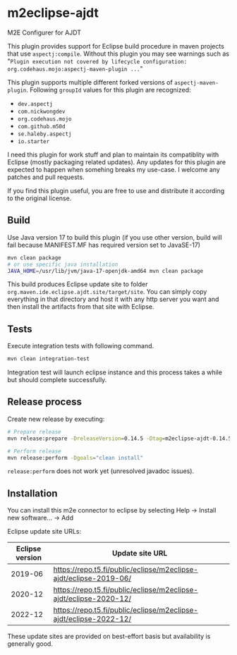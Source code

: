 # m2eclipse-ajdt
M2E Configurer for AJDT

This plugin provides support for Eclipse build procedure in maven projects that use `aspectj:compile`.
Without this plugin you may see warnings such as "`Plugin execution not covered by lifecycle configuration: org.codehaus.mojo:aspectj-maven-plugin ...`"

This plugin supports multiple different forked versions of `aspectj-maven-plugin`. Following `groupId` values for this plugin are recognized:
 * `dev.aspectj`
 * `com.nickwongdev`
 * `org.codehaus.mojo`
 * `com.github.m50d`
 * `se.haleby.aspectj`
 * `io.starter`

I need this plugin for work stuff and plan to maintain its compatiblity with Eclipse (mostly packaging related updates). Any updates for this plugin are expected to happen when somehing breaks my use-case. I welcome any patches and pull requests.

If you find this plugin useful, you are free to use and distribute it according to the original license.

## Build
Use Java version 17 to build this plugin (if you use other version, build will fail because MANIFEST.MF has required version set to JavaSE-17)
```sh
mvn clean package
# or use specific java installation
JAVA_HOME=/usr/lib/jvm/java-17-openjdk-amd64 mvn clean package
```
This build produces Eclipse update site to folder `org.maven.ide.eclipse.ajdt.site/target/site`. You can simply copy everything in that directory and host it with
any http server you want and then install the artifacts from that site with Eclipse.

## Tests
Execute integration tests with following command.
```sh
mvn clean integration-test
```
Integration test will launch eclipse instance and this process takes a while but should complete successfully.

## Release process
Create new release by executing:
```sh
# Prepare release
mvn release:prepare -DreleaseVersion=0.14.5 -Dtag=m2eclipse-ajdt-0.14.5 -DdevelopmentVersion=0.14.6-SNAPSHOT

# Perform release
mvn release:perform -Dgoals="clean install"
```

`release:perform` does not work yet (unresolved javadoc issues).

## Installation
You can install this m2e connector to eclipse by selecting Help -> Install new software... -> Add

Eclipse update site URLs:

| Eclipse version | Update site URL  |
| --------------- | ---------------- |
| 2019-06         | https://repo.t5.fi/public/eclipse/m2eclipse-ajdt/eclipse-2019-06/ |
| 2020-12         | https://repo.t5.fi/public/eclipse/m2eclipse-ajdt/eclipse-2020-12/ |
| 2022-12         | https://repo.t5.fi/public/eclipse/m2eclipse-ajdt/eclipse-2022-12/ |

These update sites are provided on best-effort basis but availability is generally good.
